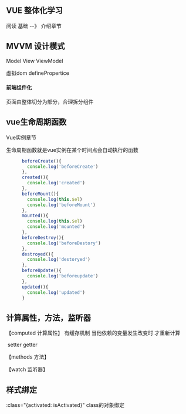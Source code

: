 ## VUE 整体化学习

阅读  基础  --》 介绍章节 

## MVVM 设计模式 

Model  View ViewModel

虚拟dom  definePropertice

#### 前端组件化

页面由整体切分为部分，合理拆分组件

## vue生命周期函数

Vue实例章节

生命周期函数就是vue实例在某个时间点会自动执行的函数

```js
	  beforeCreate(){
        console.log('beforeCreate')
      },
      created(){
        console.log('created')
      },
      beforeMount(){
        console.log(this.$el)
        console.log('beforeMount')
      },
      mounted(){
        console.log(this.$el)
        console.log('mounted')
      },
      beforeDestroy(){
        console.log('beforeDestory')
      },
      destroyed(){
        console.log('destoryed')
      },
      beforeUpdate(){
        console.log('beforeupdate')
      },
      updated(){
        console.log('updated')
      }
```



## 计算属性，方法，监听器

【computed  计算属性】 有缓存机制  当他依赖的变量发生改变时 才重新计算	

​		setter getter

【methods 方法】

【watch 监听器】



## 样式绑定

 :class="{activated: isActivated}"   class的对象绑定


